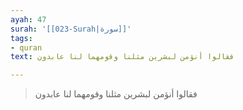 ```yaml
---
ayah: 47
surah: '[[023-Surah|سورة]]'
tags:
- quran
text: فقالوا أنؤمن لبشرين مثلنا وقومهما لنا عابدون

---
```

> فقالوا أنؤمن لبشرين مثلنا وقومهما لنا عابدون
